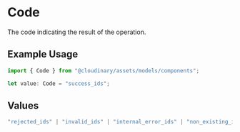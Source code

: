 # Code

The code indicating the result of the operation.

## Example Usage

```typescript
import { Code } from "@cloudinary/assets/models/components";

let value: Code = "success_ids";
```

## Values

```typescript
"rejected_ids" | "invalid_ids" | "internal_error_ids" | "non_existing_ids" | "invalid_relate_to_self_id" | "already_exists_ids" | "relation_does_not_exist_ids" | "success_ids"
```